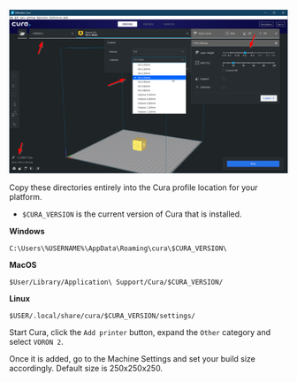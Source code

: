 ![](cura_profiles.png)

Copy these directories entirely into the Cura profile location for your platform.

* `$CURA_VERSION` is the current version of Cura that is installed.

**Windows**
```
C:\Users\%USERNAME%\AppData\Roaming\cura\$CURA_VERSION\
```

**MacOS**
```
$User/Library/Application\ Support/Cura/$CURA_VERSION/
```

**Linux**
```
$USER/.local/share/cura/$CURA_VERSION/settings/
```


Start Cura, click the `Add printer` button, expand the `Other` category and select `VORON 2`.

Once it is added, go to the Machine Settings and set your build size accordingly. Default size is 250x250x250.